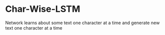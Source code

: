 # Char-Wise-LSTM
Network learns about some text one character at a time and generate new text one character at a time
